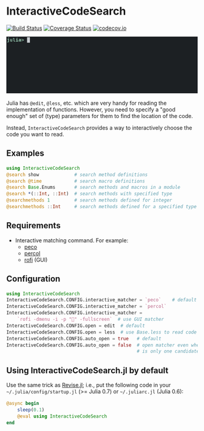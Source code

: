 # InteractiveCodeSearch

[![Build Status][travis-img]][travis-url]
[![Coverage Status][coveralls-img]][coveralls-url]
[![codecov.io][codecov-img]][codecov-url]

![gif animation](search.gif "Searching code using @search")

Julia has `@edit`, `@less`, etc. which are very handy for reading the
implementation of functions.  However, you need to specify a "good
enough" set of (type) parameters for them to find the location of the
code.

Instead, `InteractiveCodeSearch` provides a way to interactively
choose the code you want to read.


## Examples

```julia
using InteractiveCodeSearch
@search show             # search method definitions
@search @time            # search macro definitions
@search Base.Enums       # search methods and macros in a module
@search *(::Int, ::Int)  # search methods with specified type
@searchmethods 1         # search methods defined for integer
@searchmethods ::Int     # search methods defined for a specified type
```


## Requirements

* Interactive matching command.  For example:
  * [peco](https://github.com/peco/peco)
  * [percol](https://github.com/mooz/percol)
  * [rofi](https://github.com/DaveDavenport/rofi) (GUI)


## Configuration

```julia
using InteractiveCodeSearch
InteractiveCodeSearch.CONFIG.interactive_matcher = `peco`    # default
InteractiveCodeSearch.CONFIG.interactive_matcher = `percol`
InteractiveCodeSearch.CONFIG.interactive_matcher =
    `rofi -dmenu -i -p "🔎" -fullscreen`  # use GUI matcher
InteractiveCodeSearch.CONFIG.open = edit  # default
InteractiveCodeSearch.CONFIG.open = less  # use Base.less to read code
InteractiveCodeSearch.CONFIG.auto_open = true   # default
InteractiveCodeSearch.CONFIG.auto_open = false  # open matcher even when there
                                                # is only one candidate
```


## Using InteractiveCodeSearch.jl by default

Use the same trick as
[Revise.jl](https://github.com/timholy/Revise.jl/tree/v0.6); i.e., put
the following code in your `~/.julia/config/startup.jl` (>= Julia 0.7)
or `~/.juliarc.jl` (Julia 0.6):

```julia
@async begin
    sleep(0.1)
    @eval using InteractiveCodeSearch
end
```

[travis-img]: https://travis-ci.org/tkf/InteractiveCodeSearch.jl.svg?branch=master
[travis-url]: https://travis-ci.org/tkf/InteractiveCodeSearch.jl
[coveralls-img]: https://coveralls.io/repos/tkf/InteractiveCodeSearch.jl/badge.svg?branch=master&service=github
[coveralls-url]: https://coveralls.io/github/tkf/InteractiveCodeSearch.jl?branch=master
[codecov-img]: http://codecov.io/github/tkf/InteractiveCodeSearch.jl/coverage.svg?branch=master
[codecov-url]: http://codecov.io/github/tkf/InteractiveCodeSearch.jl?branch=master
